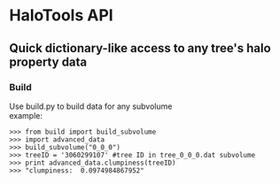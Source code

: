HaloTools API
====================

Quick dictionary-like access to any tree's halo property data
---------------------

### Build
Use build.py to build data for any subvolume <br>
example: <br>

	>>> from build import build_subvolume
	>>> import advanced_data
	>>> build_subvolume("0_0_0")
	>>> treeID = '3060299107' #tree ID in tree_0_0_0.dat subvolume
	>>> print advanced_data.clumpiness(treeID)
	>>> "clumpiness:  0.0974984867952"
